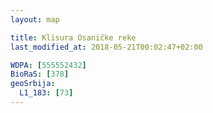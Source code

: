 ```yaml
---
layout: map

title: Klisura Osaničke reke
last_modified_at: 2018-05-21T00:02:47+02:00

WDPA: [555552432]
BioRaS: [378]
geoSrbija:
  L1_183: [73]
---
```


